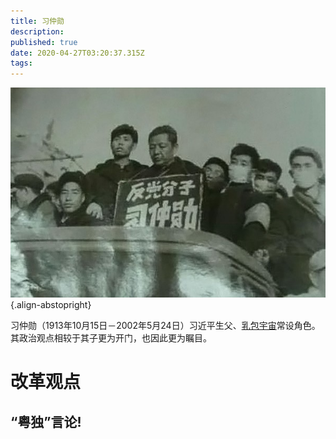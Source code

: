 ```yaml
---
title: 习仲勋
description: 
published: true
date: 2020-04-27T03:20:37.315Z
tags: 
---
```


![xi-zhong-xun.jpg](/portraits/nonfiction/xi-zhong-xun.jpg){.align-abstopright}

习仲勋（1913年10月15日－2002年5月24日）习近平生父、[乳包宇宙](/zh/encyclopedia-winnica)常设角色。其政治观点相较于其子更为开门，也因此更为瞩目。

# 改革观点
## “粤独”言论!
